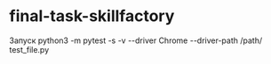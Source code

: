 # final-task-skillfactory
Запуск python3 -m pytest -s -v --driver Chrome --driver-path /path/ test_file.py
